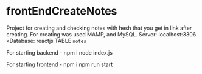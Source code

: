 ﻿# frontEndCreateNotes
 
Project for creating and checking notes with hesh that you get in link after creating.
For creating was used MAMP, and MySQL. Server: localhost:3306 »Database: reactjs TABLE `notes`


For starting backend - 
npm i 
node index.js




For starting frontend - 
npm i 
npm run start
